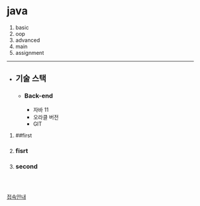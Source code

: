 # java

1. basic
2. oop
3. advanced
4. main
5. assignment

***


- ## 기술 스택
  - ### Back-end
    - 자바 11
    - 오라클 버전
    - GIT
    
 1. ##first
   1. ### fisrt
   2. ### second

<pre>
<code>
</code>
</pre>

[접속안내](www.naver.com)
